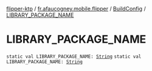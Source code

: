[flipper-ktp](../../index.md) / [fr.afaucogney.mobile.flipper](../index.md) / [BuildConfig](index.md) / [LIBRARY_PACKAGE_NAME](./-l-i-b-r-a-r-y_-p-a-c-k-a-g-e_-n-a-m-e.md)

# LIBRARY_PACKAGE_NAME

`static val LIBRARY_PACKAGE_NAME: `[`String`](https://kotlinlang.org/api/latest/jvm/stdlib/kotlin/-string/index.html)
`static val LIBRARY_PACKAGE_NAME: `[`String`](https://kotlinlang.org/api/latest/jvm/stdlib/kotlin/-string/index.html)